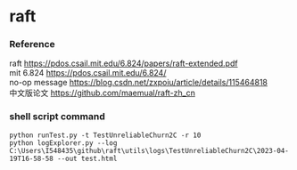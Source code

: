 # raft

### Reference
raft https://pdos.csail.mit.edu/6.824/papers/raft-extended.pdf
	<br> mit 6.824 https://pdos.csail.mit.edu/6.824/
	<br> no-op message  https://blog.csdn.net/zxpoiu/article/details/115464818
	<br> 中文版论文 https://github.com/maemual/raft-zh_cn
### shell script command
```shell
python runTest.py -t TestUnreliableChurn2C -r 10
python logExplorer.py --log C:\Users\I548435\github\raft\utils\logs\TestUnreliableChurn2C\2023-04-19T16-58-58 --out test.html
```
